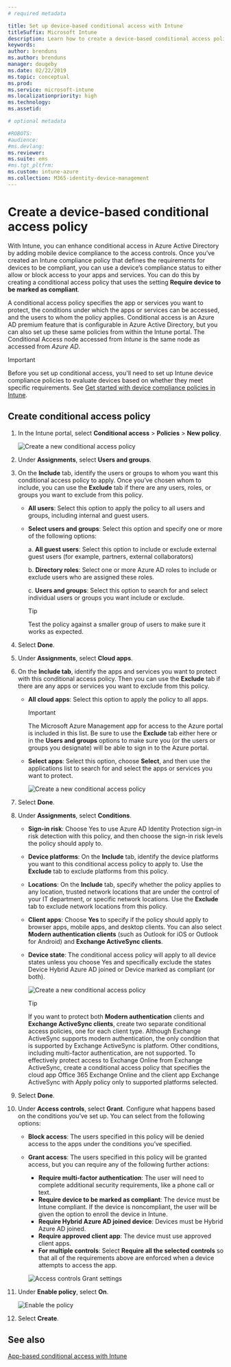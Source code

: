 ```yaml
---
# required metadata

title: Set up device-based conditional access with Intune
titleSuffix: Microsoft Intune
description: Learn how to create a device-based conditional access policy based on Microsoft Intune device compliance and mobile app management.
keywords:
author: brenduns
ms.author: brenduns
manager: dougeby
ms.date: 02/22/2019
ms.topic: conceptual
ms.prod:
ms.service: microsoft-intune
ms.localizationpriority: high
ms.technology:
ms.assetid: 

# optional metadata

#ROBOTS:
#audience:
#ms.devlang:
ms.reviewer:
ms.suite: ems
#ms.tgt_pltfrm:
ms.custom: intune-azure
ms.collection: M365-identity-device-management
---
```


# Create a device-based conditional access policy

With Intune, you can enhance conditional access in Azure Active Directory by adding mobile device compliance to the access controls. Once you’ve created an Intune compliance policy that defines the requirements for devices to be compliant, you can use a device’s compliance status to either allow or block access to your apps and services. You can do this by creating a conditional access policy that uses the setting **Require device to be marked as compliant**.  

A conditional access policy specifies the app or services you want to protect, the conditions under which the apps or services can be accessed, and the users to whom the policy applies. Conditional access is an Azure AD premium feature that is configurable in Azure Active Directory, but you can also set up these same policies from within the Intune portal. The Conditional Access node accessed from *Intune* is the same node as accessed from *Azure AD*.  

> [!IMPORTANT]
> Before you set up conditional access, you'll need to set up Intune device compliance policies to evaluate devices based on whether they meet specific requirements. See [Get started with device compliance policies in Intune](device-compliance-get-started.md).

## Create conditional access policy

1.	In the Intune portal, select **Conditional access** > **Policies** > **New policy**.
   
    ![Create a new conditional access policy](media/create-conditional-access-intune/create-ca.png)
 
2.	Under **Assignments**, select **Users and groups**. 
3.	On the **Include** tab, identify the users or groups to whom you want this conditional access policy to apply. Once you’ve chosen whom to include, you can use the **Exclude** tab if there are any users, roles, or groups you want to exclude from this policy.  
    - **All users**: Select this option to apply the policy to all users and groups, including internal and guest users.
  
    - **Select users and groups**: Select this option and specify one or more of the following options:
  
      a. **All guest users**: Select this option to include or exclude external guest users (for example, partners, external collaborators)
       
      b. **Directory roles**: Select one or more Azure AD roles to include or exclude users who are assigned these roles.
      
      c. **Users and groups**: Select this option to search for and select individual users or groups you want include or exclude.
     
       > [!TIP]  
       > Test the policy against a smaller group of users to make sure it works as expected.
4.	Select **Done**.
5.	Under **Assignments**, select **Cloud apps**. 
6.	On the **Include tab**, identify the apps and services you want to protect with this conditional access policy. Then you can use the **Exclude** tab if there are any apps or services you want to exclude from this policy.
    - **All cloud apps**: Select this option to apply the policy to all apps.
      > [!IMPORTANT]  
      > The Microsoft Azure Management app for access to the Azure portal is included in this list. Be sure to use the **Exclude** tab either here or in the **Users and groups** options to make sure you (or the users or groups you designate) will be able to sign in to the Azure portal. 

    - **Select apps**: Select this option, choose **Select**, and then use the applications list to search for and select the apps or services you want to protect.
    
      ![Create a new conditional access policy](media/create-conditional-access-intune/create-ca-select-apps.png)

7.	Select **Done**.
8.	Under **Assignments**, select **Conditions**.
    - **Sign-in risk**: Choose Yes to use Azure AD Identity Protection sign-in risk detection with this policy, and then choose the sign-in risk levels the policy should apply to.
    - **Device platforms**: On the **Include** tab, identify the device platforms you want to this conditional access policy to apply to. Use the **Exclude** tab to exclude platforms from this policy.
    - **Locations**: On the **Include** tab, specify whether the policy applies to any location, trusted network locations that are under the control of your IT department, or specific network locations. Use the **Exclude** tab to exclude network locations from this policy. 
    - **Client apps**: Choose **Yes** to specify if the policy should apply to browser apps, mobile apps, and desktop clients. You can also select **Modern authentication clients** (such as Outlook for iOS or Outlook for Android) and **Exchange ActiveSync clients**.
    - **Device state**: The conditional access policy will apply to all device states unless you choose Yes and specifically exclude the states Device Hybrid Azure AD joined or Device marked as compliant (or both).
    
      ![Create a new conditional access policy](media/create-conditional-access-intune/create-ca-device-platforms.png)

      > [!TIP]  
      > If you want to protect both **Modern authentication** clients and **Exchange ActiveSync clients**, create two separate conditional access policies, one for each client type. Although Exchange ActiveSync supports modern authentication, the only condition that is supported by Exchange ActiveSync is platform. Other conditions, including multi-factor authentication, are not supported. To effectively protect access to Exchange Online from Exchange ActiveSync, create a conditional access policy that specifies the cloud app Office 365 Exchange Online and the client app Exchange ActiveSync with Apply policy only to supported platforms selected.

9.	Select **Done**.
10.	Under **Access controls**, select **Grant**. Configure what happens based on the conditions you’ve set up.  You can select from the following options:
    - **Block access**: The users specified in this policy will be denied access to the apps under the conditions you’ve specified.
    - **Grant access**: The users specified in this policy will be granted access, but you can require any of the following further actions:
      - **Require multi-factor authentication**: The user will need to complete additional security requirements, like a phone call or text.
      - **Require device to be marked as compliant**: The device must be Intune compliant. If the device is noncompliant, the user will be given the option to enroll the device in Intune. 
      - **Require Hybrid Azure AD joined device**: Devices must be Hybrid Azure AD joined.
      - **Require approved client app**: The device must use approved client apps. 
      - **For multiple controls**: Select **Require all the selected controls** so that all of the requirements above are enforced when a device attempts to access the app.
    
      ![Access controls Grant settings](media/create-conditional-access-intune/create-ca-grant-access-settings.png)
 
11.	Under **Enable policy**, select **On**.
     
     ![Enable the policy](media/create-conditional-access-intune/enable-policy.png)

12.	Select **Create**.

## See also
[App-based conditional access with Intune](app-based-conditional-access-intune.md)
